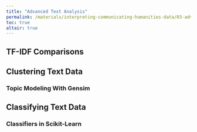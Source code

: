 ```yaml
---
title: "Advanced Text Analysis"
permalink: /materials/interpreting-communicating-humanities-data/03-advanced-text-analysis/
toc: true
altair: true
---
```


## TF-IDF Comparisons

## Clustering Text Data

### Topic Modeling With Gensim

## Classifying Text Data

### Classifiers in Scikit-Learn